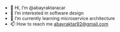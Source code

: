 - 👋 Hi, I’m @abayraktaracar
- 👀 I’m interested in software design
- 🌱 I’m currently learning microservice architecture
- 📫 How to reach me abayraktar92@gmail.com

<!---
AyferBayraktarAcar/AyferBayraktarAcar is a ✨ special ✨ repository because its `README.md` (this file) appears on your GitHub profile.
You can click the Preview link to take a look at your changes.
--->

